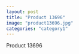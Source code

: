 ```yaml
---
layout: post
title: "Product 13696"
image: "product13696.jpg"
categories: "category1"
---
```

Product 13696
